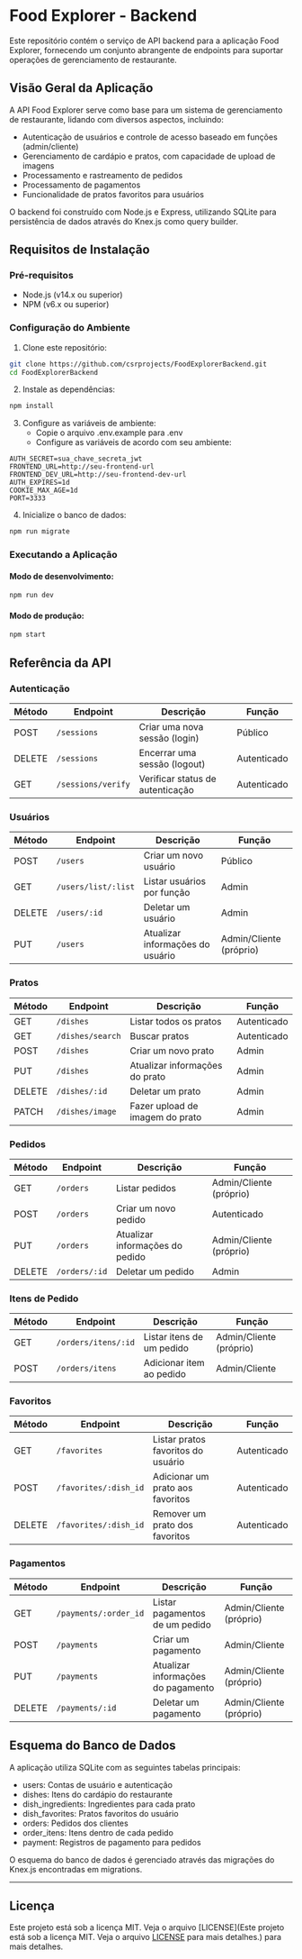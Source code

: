 # Food Explorer - Backend

Este repositório contém o serviço de API backend para a aplicação Food Explorer, fornecendo um conjunto abrangente de endpoints para suportar operações de gerenciamento de restaurante.

## Visão Geral da Aplicação

A API Food Explorer serve como base para um sistema de gerenciamento de restaurante, lidando com diversos aspectos, incluindo:

- Autenticação de usuários e controle de acesso baseado em funções (admin/cliente)
- Gerenciamento de cardápio e pratos, com capacidade de upload de imagens
- Processamento e rastreamento de pedidos
- Processamento de pagamentos
- Funcionalidade de pratos favoritos para usuários

O backend foi construído com Node.js e Express, utilizando SQLite para persistência de dados através do Knex.js como query builder.

## Requisitos de Instalação

### Pré-requisitos
- Node.js (v14.x ou superior)
- NPM (v6.x ou superior)

### Configuração do Ambiente

1. Clone este repositório:
```sh
git clone https://github.com/csrprojects/FoodExplorerBackend.git
cd FoodExplorerBackend
```

2. Instale as dependências:
```sh
npm install
```

3. Configure as variáveis de ambiente:
   - Copie o arquivo .env.example para .env
   - Configure as variáveis de acordo com seu ambiente:
```
AUTH_SECRET=sua_chave_secreta_jwt
FRONTEND_URL=http://seu-frontend-url
FRONTEND_DEV_URL=http://seu-frontend-dev-url
AUTH_EXPIRES=1d
COOKIE_MAX_AGE=1d
PORT=3333
```

4. Inicialize o banco de dados:
```sh
npm run migrate
```

### Executando a Aplicação

#### Modo de desenvolvimento:
```sh
npm run dev
```

#### Modo de produção:
```sh
npm start
```

## Referência da API

### Autenticação

| Método | Endpoint | Descrição | Função |
|--------|----------|-----------|--------|
| POST | `/sessions` | Criar uma nova sessão (login) | Público |
| DELETE | `/sessions` | Encerrar uma sessão (logout) | Autenticado |
| GET | `/sessions/verify` | Verificar status de autenticação | Autenticado |

### Usuários

| Método | Endpoint | Descrição | Função |
|--------|----------|-----------|--------|
| POST | `/users` | Criar um novo usuário | Público |
| GET | `/users/list/:list` | Listar usuários por função | Admin |
| DELETE | `/users/:id` | Deletar um usuário | Admin |
| PUT | `/users` | Atualizar informações do usuário | Admin/Cliente (próprio) |

### Pratos

| Método | Endpoint | Descrição | Função |
|--------|----------|-----------|--------|
| GET | `/dishes` | Listar todos os pratos | Autenticado |
| GET | `/dishes/search` | Buscar pratos | Autenticado |
| POST | `/dishes` | Criar um novo prato | Admin |
| PUT | `/dishes` | Atualizar informações do prato | Admin |
| DELETE | `/dishes/:id` | Deletar um prato | Admin |
| PATCH | `/dishes/image` | Fazer upload de imagem do prato | Admin |

### Pedidos

| Método | Endpoint | Descrição | Função |
|--------|----------|-----------|--------|
| GET | `/orders` | Listar pedidos | Admin/Cliente (próprio) |
| POST | `/orders` | Criar um novo pedido | Autenticado |
| PUT | `/orders` | Atualizar informações do pedido | Admin/Cliente (próprio) |
| DELETE | `/orders/:id` | Deletar um pedido | Admin |

### Itens de Pedido

| Método | Endpoint | Descrição | Função |
|--------|----------|-----------|--------|
| GET | `/orders/itens/:id` | Listar itens de um pedido | Admin/Cliente (próprio) |
| POST | `/orders/itens` | Adicionar item ao pedido | Admin/Cliente |

### Favoritos

| Método | Endpoint | Descrição | Função |
|--------|----------|-----------|--------|
| GET | `/favorites` | Listar pratos favoritos do usuário | Autenticado |
| POST | `/favorites/:dish_id` | Adicionar um prato aos favoritos | Autenticado |
| DELETE | `/favorites/:dish_id` | Remover um prato dos favoritos | Autenticado |

### Pagamentos

| Método | Endpoint | Descrição | Função |
|--------|----------|-----------|--------|
| GET | `/payments/:order_id` | Listar pagamentos de um pedido | Admin/Cliente (próprio) |
| POST | `/payments` | Criar um pagamento | Admin/Cliente |
| PUT | `/payments` | Atualizar informações do pagamento | Admin/Cliente (próprio) |
| DELETE | `/payments/:id` | Deletar um pagamento | Admin/Cliente (próprio) |

## Esquema do Banco de Dados

A aplicação utiliza SQLite com as seguintes tabelas principais:
- users: Contas de usuário e autenticação
- dishes: Itens do cardápio do restaurante
- dish_ingredients: Ingredientes para cada prato
- dish_favorites: Pratos favoritos do usuário
- orders: Pedidos dos clientes
- order_itens: Itens dentro de cada pedido
- payment: Registros de pagamento para pedidos

O esquema do banco de dados é gerenciado através das migrações do Knex.js encontradas em migrations.

---

## Licença

Este projeto está sob a licença MIT. Veja o arquivo [LICENSE](Este projeto está sob a licença MIT. Veja o arquivo [LICENSE](https://github.com/csrprojects/FoodExplorerBackend/blob/main/LICENSE.md) para mais detalhes.) para mais detalhes.
